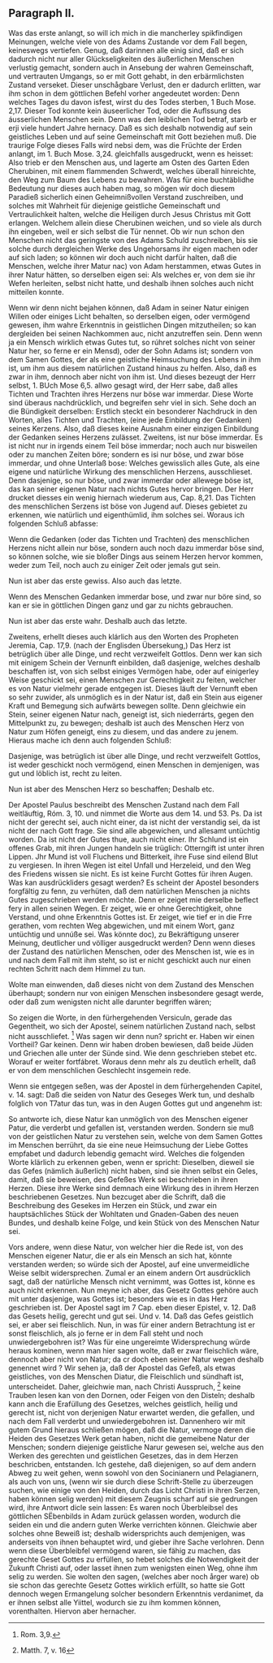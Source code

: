 
<!-- Seite 147 -->

Paragraph II.
-------------

Was das erste anlangt, so will ich mich in die
mancherley spikfindigen Meinungen, welche viele von
des Ádams Zustande vor dem Fall begen, keineswegs
vertiefen. Genug, daß darinnen alle einig sind,
daß er sich dadurch nicht nur aller Glückseligkeiten des
äußerlichen Menschen verlustig gemacht, sondern auch
in Ansebung der wahren Gemeinschaft, und vertrauten
Umgangs, so er mit Gott gehabt, in den erbärmlichsten
Zustand verseket. Dieser unschågbare Verlust,
den er dadurch erlitten, war ihm schon in dem göttlichen
Befehl vorher angedeutet worden: Denn welches
Tages du davon isfest, wirst du des Todes sterben,
1 Buch Mose. 2,17. Dieser Tod konnte kein äuseerlicher
Tod, oder die Auflssung des áusserlichen Menschen
sein. Denn was den leiblichen Tod betraf, starb
er erji viele hundert Jahre hernacy. Daß es sich deshalb
notwendig auf sein geistliches Leben und auf seine Gemeinschaft
mit Gott beziehen muß. Die traurige Folge
dieses Falls wird nebsi dem, was die Früchte der
Erden anlangt, im 1. Buch Mose. 3,24. gleichfalls ausgedruckt,
wenn es heisset: Also trieb er den Menschen
aus, und lagerte am Osten des Garten Eden
Cherubinen, mit einem flammenden Schwerdt,
welches überall hinreichte, den Weg zum Baum
des Lebens zu bewahren. Was für eine buchtäblidhe
Bedeutung nur dieses auch haben mag, so mögen
wir doch diesem Paradieß sicherlich einen Geheimnißvollen
Verstand zuschreiben, und solches mit Wahrheit
für diejenige geistliche Gemeinschaft und Vertraulichkeit
halten, welche die Heiligen durch Jesus Christus
mit Gott erlangen. Welchem allein diese Cherubinen
weichen, und so viele als durch ihn eingeben, weil
er sich selbst die Tür nennet. Ob wir nun schon den
Menschen nicht das geringste von des Adams Schuld zuschreiben,
bis sie solche durch dergleichen Werke des
Ungehorsams ihr eigen machen oder auf sich laden; so <!-- content-0116.xml --><!-- Seite 148 -->
können wir doch auch nicht darfür halten, daß die Menschen,
welche ihrer Matur nac) von Adam herstammen,
etwas Gutes in ihrer Natur hätten, so derselben eigen
sei: Als welches er, von dem sie ihr Wefen herleiten,
selbst nicht hatte, und deshalb ihnen solches auch nicht mitteilen
konnte.

Wenn wir denn nicht bejahen können, daß Adam in
seiner Natur einigen Willen oder einiges Licht behalten,
so derselben eigen, oder vermögend gewesen, ihm wahre
Erkenntnis in geistlichen Dingen mitzutheilen; so kan
dergleiden bei seinen Nachkommen auc, nicht anzutreffen
sein. Denn wenn ja ein Mensch wirklich etwas
Gutes tut, so rúhret solches nicht von seiner Natur her,
so ferne er ein Mensd), oder der Sohn Adams ist; sondern
von dem Samen Gottes, der als eine geistliche
Heimsuchung des Lebens in ihm ist, um ihm aus
diesem natürlichen Zustand hinaus zu helfen. Also, daß
es zwar in ihm, dennoch aber nicht von ihm ist. Und
dieses bezeugt der Herr selbst, 1. BUch Mose 6,5. allwo
gesagt wird, der Herr sabe, daß alles Tichten und
Trachten ihres Herzens nur böse war immerdar.
Diese Worte sind überaus nachdrücklich, und begreifen
sehr viel in sich. Sehe doch an die Bündigkeit derselben:
Erstlich steckt ein besonderer Nachdruck in den
Worten, alles Tichten und Trachten, (eine jede Einbildung
der Gedanken) seines Kerzens. Also, daß
dieses keine Ausnahm einer einzigen Einbildung der Gedanken
seines Herzens zulässet. Zweitens, ist nur
böse immerdar. Es ist nicht nur in irgends einem
Teil böse immerdar; noch auch nur bisweilen oder zu
manchen Zeiten böre; sondern es isi nur böse, und
zwar böse immerdar, und ohne Unterlaß bose: Welches
gewisslich alles Gute, als eine eigene und natürliche
Wirkung des menschlichen Herzens, ausschlieset.
Denn dasjenige, so nur böse, und zwar immerdar oder
allewege böse ist, das kan seiner eigenen Natur nach<!-- Seite 149 -->
nichts Gutes hervor bringen. Der Herr drucket diesses
ein wenig hiernach wiederum aus, Cap. 8,21.
Das Tichten des menschlichen Serzens ist böse von
Jugend auf. Dieses gebietet zu erkennen, wie natürlich
und eigenthümlid, ihm solches sei. Woraus ich
folgenden Schluß abfasse:

Wenn die Gedanken (oder das Tichten und Trachten)
des menschlichen Herzens nicht allein nur böse,
sondern auch noch dazu immerdar böse sind, so können
solche, wie sie bloßer Dings aus seinem Herzen hervor
kommen, weder zum Teil, noch auch zu einiger Zeit
oder jemals gut sein.

Nun ist aber das erste gewiss. Also auch das letzte.

Wenn des Menschen Gedanken immerdar bose,
und zwar nur böre sind, so kan er sie in göttlichen Dingen
ganz und gar zu nichts gebrauchen.

Nun ist aber das erste wahr. Deshalb
 auch das
letzte.

Zweitens, erhellt dieses auch klárlich aus den
Worten des Propheten Jeremia, Cap. 17,9. (nach
der Englisden Übersekung,) Das Herz ist betrüglich
über alle Dinge, und recht verzweifelt Gottlos.
Denn wer kan sich mit einigem Schein der Vernunft
einbilden, daß dasjenige, welches deshalb beschaffen ist,
von sich selbst einiges Vermögen habe, oder auf einigerley
Weise geschickt sei, einen Menschen zur Gerechtigkeit
zu feiten, welcher es von Natur vielmehr gerade
entgegen ist. Dieses läuft der Vernunft eben so sehr
zuwider, als unmöglich es in der Natur ist, daß ein
Stein aus eigener Kraft und Bemegung sich aufwärts
bewegen sollte. Denn gleichwie ein Stein, seiner eigenen
Natur nach, geneigt ist, sich niederrárts, gegen
den Mittelpunkt zu, zu bewegen; deshalb ist auch des
Menschen Herz von Natur zum Höfen geneigt, eins zu
diesem, und das andere zu jenem. Hieraus mache ich
denn auch folgenden Schluß:<!-- Seite 150 --><!-- content-0117.xml -->

Dasjenige, was betrüglich ist über alle Dinge,
und recht verzweifelt Gottlos, ist weder geschickt
noch vermögend, einen Menschen in demjenigen, was
gut und löblich ist, recht zu leiten.

Nun ist aber des Menschen Herz so beschaffen;
Deshalb
 etc.

Der Apostel Paulus beschreibt des Menschen Zustand
nach dem Fall weitläuftig, Róm. 3, 10. und
nimmet die Worte aus dem 14. und 53. Ps. Da ist
nicht der gerecht sei, auch nicht einer, da ist nicht
der verstandig sei, da ist nicht der nach Gott frage.
Sie sind alle abgewichen, und allesamt untüchtig
worden. Da ist nicht der Gutes thue,
auch nicht einer. Ihr Schlund ist ein offenes
Grab, mit ihren Jungen handeln sie trüglich:
Otterngift ist unter ihren Lippen. Jhr Mund ist
voll Fluchens und Bitterkeit, ihre Fuse sind eilend
Blut zu vergiesen. In ihren Wegen ist eitel Unfall
und Herzeleid, und den Weg des Friedens
wissen sie nicht. Es ist keine Furcht Gottes für
ihren Augen. Was kan ausdrückliders gesagt werden?
Es scheint der Apostel besonders forgfältig zu
fenn, zu verhüten, daß dem natürlichen Menschen ja
nichts Gutes zugeschrieben werden möchte. Denn er
zeiget mie derselbe beflect fery in allen seinen Wegen.
Er zeiget, wie er ohne Gerechtigkeit, ohne Verstand,
und ohne Erkenntnis Gottes ist. Er zeiget, wie tief
er in die Frre gerathen, vom rechten Weg abgewichen,
und mit einem Wort, ganz untüchtig und unnúße sei.
Was könnte doc), zu Bekräftigung unserer Meinung,
deutlicher und völliger ausgedruckt werden? Denn
wenn dieses der Zustand des natürlichen Menschen, oder
des Menschen ist, wie es in und nach dem Fall mit ihm
 steht, so ist er nicht geschickt auch nur einen rechten
Schritt nach dem Himmel zu tun.

Wolte man einwenden, daß dieses nicht von dem<!-- Seite 151 -->
Zustand des Menschen überhaupt; sondern nur
von einigen Menschen insbesondere gesagt werde,
oder daß zum wenigsten nicht alle darunter
begriffen wären;

So zeigen die Worte, in den fürhergehenden Versiculn,
gerade das Gegentheit, wo sich der Apostel, seinem
natürlichen Zustand nach, selbst nicht ausschliefet. [^k4r3]
Was sagen wir denn nun? spricht er. Haben wir
einen Vortheil? Gar keinen. Denn wir haben
droben bewiesen, daß beide Jüden und Griechen
alle unter der Sünde sind. Wie denn geschrieben
stebet etc. Worauf er weiter fortfábret. Woraus denn
mehr als zu deutlich erhellt, daß er von dem menschlichen
Geschlecht insgemein rede.

Wenn sie entgegen seßen, was der Apostel in dem
fürhergehenden Capitel, v. 14. sagt: Daß die seiden
von Natur des Geseges Werk tun, und deshalb
folglich von T7atur das tun, was in den Augen
Gottes gut und angenehm ist:

So antworte ich, diese Natur kan unmöglich von des
Menschen eigener Patur, die verderbt und gefallen
ist, verstanden werden. Sondern sie muß von der geistlichen
Natur zu verstehen sein, welche von dem Samen
Gottes im Menschen berrührt, da sie eine neue
Heimsuchung der Liebe Gottes empfabet und dadurch
lebendig gemacht wird. Welches die folgenden Worte
klärlich zu erkennen geben, wenn er spricht: Dieselben,
dieweil sie das Gefes (nämlich äußerlich) nicht
haben, sind sie ihnen selbst ein Geles, damit, daß
sie beweisen, des Gefeßes Werk sei beschrieben in
ihren Herzen. Diese ihre Werke sind demnach eine
Wirkung des in ihrem Herzen beschriebenen Gesetzes.
Nun bezcuget aber die Schrift, daß die Beschreibung
des Gesekes im Herzen ein Stück, und zwar ein hauptsächliches
Stück der Wohltaten und Gnaden-Gaben
des neuen Bundes, und deshalb keine Folge, und kein
Stück von des Menschen Natur sei. <!-- Seite 152 --><!-- content-0119.xml -->

Vors andere, wenn diese Natur, von welcher hier die
Rede ist, von des Menschen eigener Natur, die er als
ein Mensch an sich hat, könnte verstanden werden; so
würde sich der Apostel, auf eine unvermeidliche Weise
selbit widersprechen. Zumal er an einem andern
Ort ausdrücklich sagt, daß der natürliche Mensch
nicht vernimmt, was Gottes ist, könne es auch
nicht erkennen. Nun meyne ich aber, das Gesetz
Gottes gehöre auch mit unter dasjenige, was Gottes
ist; besonders wie es in das Herz geschrieben ist.
Der Apostel sagt im 7 Cap. eben dieser Epistel, v. 12.
Daß das Gesets heilig, gerecht und gut sei. Und
v. 14. Daß das Gefes geistlich sei, er aber sei
fleischlich. Nun, in was für einer andern Betrachtung
ist er sonst fleischlich, als jo ferne er in dem Fall  steht
und noch unwiedergebohren ist? Was für eine ungereimte
Widersprechung würde heraus kominen, wenn
man hier sagen wolte, daß er zwar fleischlich wäre, dennoch
aber nicht von Natur; da cr doch eben seiner
Natur wegen deshalb genennet wird ? Wir sehen ja, daß
der Apostel das Gefeß, als etwas geistliches, von des
Menschen Diatur, die Fleischlich und sündhaft ist, unterscheidet.
Daher, gleichwie man, nach Christi Ausspruch, [^k4r4]
keine Trauben lesen kan von den Dornen,
oder Feigen von den Disteln; deshalb kann anch die Erafüllung
des Gesetzes, welches geistlich, heilig und gerecht
ist, nicht von derjenigen Natur erwartet werden, die gefallen,
und nach dem Fall verderbt und unwiedergebohren
ist. Dannenhero wir mit gutem Grund hieraus
schließen mögen, daß die Natur, vermoge deren die Heiden
des Gesetzes Werk getan haben, nicht die gemeibene
Natur der Menschen; sondern diejenige geistliche
Narur gewesen sei, welche aus den Werken des
gerechten und geistlichen Gesetzes, das in dem Herzen
beschricben, entstanden. Ich gestehe, daß diejenigen,
so auf dem andern Abweg zu weit gehen, wenn sowohl<!-- Seite 153 -->
von den Socinianern und Pelagianern, als auch von
uns, (wenn wir sie durch diese Schrift-Stelle zu überzeugen
suchen, wie einige von den Heiden, durch das
Licht Christi in ihren Serzen, haben können selig werden)
mit diesem Zeugnis scharf auf sie gedrungen wird,
ihre Antwort dicle sein lassen: Es waren noch Überbleibsel
des göttlichen SËbenbilds in Adam zurück
gelassen worden, wodurch die seiden ein und die
andern guten Werke verrichten können. Gleichwie
aber solches ohne Beweiß ist; deshalb widersprichts
auch demjenigen, was anderseits von ihnen behauptet
wird, und gieber ihre Sache verlohren. Denn wenn
diese Überbleibfel vermögend waren, sie fähig zu machen,
das gerechte Geset Gottes zu erfüllen, so hebet
solches die Notwendigkeit der Zukunft Christi auf,
oder lasset ihnen zum wenigsten einen Weg, ohne ihm
selig zu werden. Sie wolten den sagen, (welches
aber noch årger ware) ob sie schon das gerechte Gesetz
Gottes wirklich erfüllt, so hatte sie Gott
dennoch wegen Ermangelung solcher besondern
Erkenntnis verdanimet, da er ihnen selbst alle
Yiittel, wodurch sie zu ihm kommen können,
vorenthalten. Hiervon aber hernacher.


[^k4r3]: Rom. 3,9.
[^k4r4]: Matth. 7, v. 16